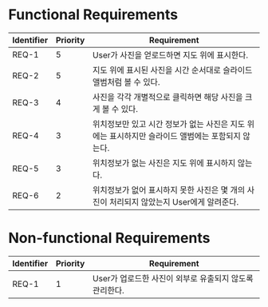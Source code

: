 # Functional Requirements
|Identifier|Priority|Requirement|
|----------|--------|-----------|
|REQ-1|5|User가 사진을 얻로드하면 지도 위에 표시한다.|
|REQ-2|5|지도 위에 표시된 사진을 시간 순서대로 슬라이드 앨범처럼 볼 수 있다.|
|REQ-3|4|사진을 각각 개별적으로 클릭하면 해당 사진을 크게 볼 수 있다.|
|REQ-4|3|위치정보만 있고 시간 정보가 없는 사진은 지도 위에는 표시하지만 슬라이드 앨범에는 포함되지 않는다.|
|REQ-5|3|위치정보가 없는 사진은 지도 위에 표시하지 않는다.|
|REQ-6|2|위치정보가 없어 표시하지 못한 사진은 몇 개의 사진이 처리되지 않았는지 User에게 알려준다.|

# Non-functional Requirements
|Identifier|Priority|Requirement|
|----------|--------|-----------|
|REQ-1|1|User가 업로드한 사진이 외부로 유출되지 않도록 관리한다.|
